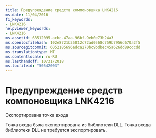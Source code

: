 ```yaml
---
title: Предупреждение средств компоновщика LNK4216
ms.date: 11/04/2016
f1_keywords:
- LNK4216
helpviewer_keywords:
- LNK4216
ms.assetid: 68512095-acbc-47aa-96bf-9eb0e73b24a3
ms.openlocfilehash: 102e8721b35012c72ad0568c759b7956d670a2f5
ms.sourcegitcommit: 6052185696adca270bc9bdbec45a626dd89cdcdd
ms.translationtype: MT
ms.contentlocale: ru-RU
ms.lasthandoff: 10/31/2018
ms.locfileid: "50542003"
---
```

# <a name="linker-tools-warning-lnk4216"></a>Предупреждение средств компоновщика LNK4216

Экспортирована точка входа

Точка входа была экспортирована из библиотеки DLL. Точка входа библиотеки DLL не требуется экспортировать.